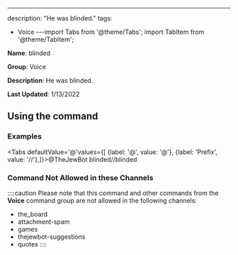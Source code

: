 ---
description: "He was blinded."
tags:
  - Voice
---import Tabs from '@theme/Tabs';
import TabItem from '@theme/TabItem';

**Name**: blinded

**Group**: Voice

**Description**: He was blinded.

**Last Updated**: 1/13/2022

## Using the command

### Examples
<Tabs defaultValue='@'values={[ {label: '@', value: '@'}, {label: 'Prefix', value: '//'},]}><TabItem value='@'>@TheJewBot blinded</TabItem><TabItem value='//'>//blinded</TabItem></Tabs>

### Command Not Allowed in these Channels
::::caution Please note that this command and other commands from the **Voice** command group are not allowed in the following channels:
- the_board
- attachment-spam
- games
- thejewbot-suggestions
- quotes
::::